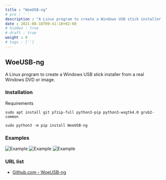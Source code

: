 ```yaml
---
title : "WoeUSB-ng"
# pre : ' '
description : "A Linux program to create a Windows USB stick installer from a real Windows DVD or image."
date : 2021-08-18T09:41:18+02:00
# hidden : true
# draft : true
weight : 0
# tags : ['']
---
```


## WoeUSB-ng

A Linux program to create a Windows USB stick installer from a real Windows DVD or image.

### Installation

Requirements

```plain
sudo apt install git p7zip-full python3-pip python3-wxgtk4.0 grub2-common
```

```plain
sudo python3 -m pip install WoeUSB-ng
```

### Examples

![Example](images/Screenshot-20210818094652-420x618.png)
![Example](images/Screenshot-20210818094815-420x618.png)
![Example](images/Screenshot-20210818094843-401x599.png)

### URL list

* [Github.com - WoeUSB-ng](https://github.com/WoeUSB/WoeUSB-ng)
